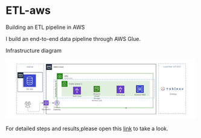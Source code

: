 # ETL-aws
Building an ETL pipeline in AWS

I build an end-to-end data pipeline through AWS Glue. 

Infrastructure diagram

![image](https://github.com/sczhou0705/ETL-aws/blob/main/images/infrasture%20diagram.png)

For detailed steps and results,please open this [link](https://github.com/sczhou0705/ETL-aws/blob/main/Lab_4_screenshots.docx) to take a look.


